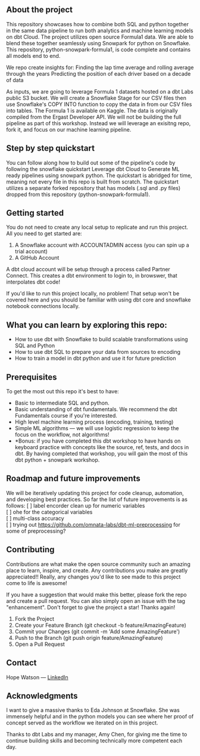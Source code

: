 
## About the project
This repository showcases how to combine both SQL and python together in the same data pipeline to run both analytics and machine learning models on dbt Cloud.
The project utilizes open source Formula1 data. We are able to blend these together seamlessly using Snowpark for python on Snowflake.
This repository, python-snowpark-formula1, is code complete and contains all models end to end.


We repo create insights for:
Finding the lap time average and rolling average through the years
Predicting the position of each driver based on a decade of data

As inputs, we are going to leverage Formula 1 datasets hosted on a dbt Labs public S3 bucket. We will create a Snowflake Stage for our CSV files then use Snowflake's COPY INTO function to copy the data in from our CSV files into tables. The Formula 1 is available on Kaggle. The data is originally compiled from the Ergast Developer API. 
We will not be building the full pipeline as part of this workshop. Instead we will leverage an exisitng repo, fork it, and focus on our machine learning pipeline.

## Step by step quickstart
You can follow along how to build out some of the pipeline's code by following the snowflake quickstart Leverage dbt Cloud to Generate ML ready pipelines using snowpark python.
The quickstart is abridged for time, meaning not every file in this repo is built from scratch. The quickstart utilizes a separate forked repository that has models (.sql and .py files) dropped from this repository (python-snowpark-formula1).

## Getting started
You do not need to create any local setup to replicate and run this project.
All you need to get started are:
1. A Snowflake account with ACCOUNTADMIN access (you can spin up a trial account)
2. A GitHub Account

A dbt cloud account will be setup through a process called Partner Connect. This creates a dbt environment to login to, in browswer, that interpolates dbt code!

If you'd like to run this project locally, no problem! That setup won't be covered here and you should be familiar with using dbt core and snowflake notebook connections locally. 

## What you can learn by exploring this repo:
- How to use dbt with Snowflake to build scalable transformations using SQL and Python
- How to use dbt SQL to prepare your data from sources to encoding
- How to train a model in dbt python and use it for future prediction

## Prerequisites 
To get the most out this repo it's best to have:
- Basic to intermediate SQL and python.
- Basic understanding of dbt fundamentals. We recommend the dbt Fundamentals course if you're interested.
-  High level machine learning process (encoding, training, testing)
- Simple ML algorithms — we will use logistic regression to keep the focus on the workflow, not algorithms!
- \*Bonus: if you have completed this dbt workshop to have hands on keyboard practice with concepts like the source, ref, tests, and docs in dbt. By having completed that workshop, you will gain the most of this dbt python + snowpark workshop.

## Roadmap and future improvements
We will be iteratively updating this project for code cleanup, automation, and developing best practices.
So far the list of future improvements is as follows:
[ ] label encorder clean up for numeric variables <br>
[ ] ohe for the categorical variables <br>
[ ] multi-class accuracy <br>
[ ] trying out https://github.com/omnata-labs/dbt-ml-preprocessing for some of preprocessing?

## Contributing
Contributions are what make the open source community such an amazing place to learn, inspire, and create. Any contributions you make are greatly appreciated!! 
Really, any changes you'd like to see made to this project come to life is awesome!

If you have a suggestion that would make this better, please fork the repo and create a pull request. You can also simply open an issue with the tag "enhancement". Don't forget to give the project a star! Thanks again!

1. Fork the Project
2. Create your Feature Branch (git checkout -b feature/AmazingFeature)
3. Commit your Changes (git commit -m 'Add some AmazingFeature')
4. Push to the Branch (git push origin feature/AmazingFeature)
5. Open a Pull Request

## Contact
Hope Watson &mdash; [LinkedIn](https://www.linkedin.com/in/hopewatson/)

## Acknowledgments

I want to give a massive thanks to Eda Johnson at Snowflake. She was immensely helpful and in the python models you can see where her proof of concept served as the workflow we iterated on in this project.

Thanks to dbt Labs and my manager, Amy Chen, for giving me the time to continue building skills and becoming technically more competent each day.
